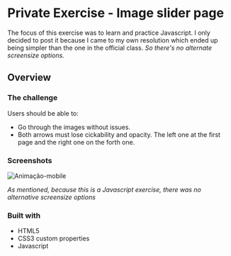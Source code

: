 # Private Exercise - Image slider page
The focus of this exercise was to learn and practice Javascript. I only decided to post it because I came to my own resolution which ended up being simpler than the one in the official class. 
*So there's no alternate screensize options.*

## Overview

### The challenge

Users should be able to:

- Go through the images without issues. 
- Both arrows must lose cickability and opacity. The left one at the first page and the right one on the forth one.

### Screenshots

![Animação-mobile](https://github.com/igorcascimiro/image-slider/assets/138637092/b5e4b07c-ee97-42e5-82f2-262f29256693)

*As mentioned, because this is a Javascript exercise, there was no alternative screensize options*

### Built with

- HTML5
- CSS3 custom properties
- Javascript

